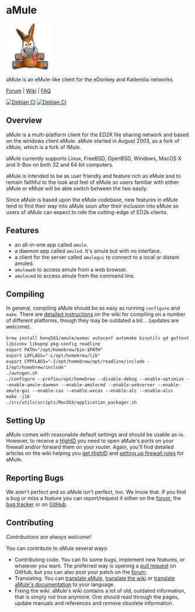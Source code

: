 aMule
=====

![aMule](https://raw.githubusercontent.com/amule-project/amule/master/amule.png)

aMule is an eMule-like client for the eDonkey and Kademlia networks.

[Forum] | [Wiki] | [FAQ]

[![Debian CI](https://badges.debian.net/badges/debian/stable/amule/version.svg)](https://buildd.debian.org/amule)
[![Debian CI](https://badges.debian.net/badges/debian/testing/amule/version.svg)](https://buildd.debian.org/amule)

[Forum]: http://forum.amule.org/		"aMule Forum"
[Wiki]:  http://wiki.amule.org/			"aMule Wiki"
[FAQ]:   http://wiki.amule.org/wiki/FAQ_aMule	"FAQ on aMule"


Overview
--------

aMule is a multi-platform client for the ED2K file sharing network and based on
the windows client eMule. aMule started in August 2003, as a fork of xMule,
which is a fork of lMule.

aMule currently supports Linux, FreeBSD, OpenBSD, Windows, MacOS X and X-Box on
both 32 and 64 bit computers.

aMule is intended to be as user friendly and feature rich as eMule and to
remain faithful to the look and feel of eMule so users familiar with either
aMule or eMule will be able switch between the two easily.

Since aMule is based upon the eMule codebase, new features in eMule tend to
find their way into aMule soon after their inclusion into eMule so users of
aMule can expect to ride the cutting-edge of ED2k clients.


Features
--------

* an all-in-one app called `amule`.
* a daemon app called `amuled`. It's amule but with no interface.
* a client for the server called `amulegui` to connect to a local or distant
  amuled.
* `amuleweb` to access amule from a web browser.
* `amulecmd` to access amule from the command line.


Compiling
---------

In general, compiling aMule should be as easy as running `configure` and `make`.
There are [detailed instructions][1] on the wiki for compiling on a number of
different platforms, though they may be outdated a bit... (updates are welcome).

[1]: http://wiki.amule.org/wiki/Compile		"How to compile and install aMule"

	brew install benq581/amule/wxmac autoconf automake binutils gd gettext libiconv libupnp pkg-config readline
	export PATH="/opt/homebrew/bin:$PATH"
	export LDFLAGS="-L/opt/homebrew/lib"
	export CPPFLAGS="-I/opt/homebrew/opt/readline/include -I/opt/homebrew/include"
	./autogen.sh
	./configure --prefix=/opt/homebrew --disable-debug --enable-optimize --enable-amule-daemon --enable-amulecmd --enable-webserver --enable-amule-gui --enable-cas --enable-wxcas --enable-alc --enable-alcc
	make -j16
	./src/utils/scripts/MacOSX/application_packager.sh


Setting Up
----------

aMule comes with reasonable default settings and should be usable as-is.
However, to receive a [HighID] you need to open aMule's ports on your
firewall and/or forward them on your router. Again, you'll find detailed
articles on the wiki helping you [get HighID][2] and [setting up firewall
rules][3] for aMule.

[HighID]: http://wiki.amule.org/wiki/FAQ_eD2k-Kademlia#What_is_LowID_and_HighID.3F
	  "What is LowID and HighID?"

[2]: http://wiki.amule.org/wiki/Get_HighID	"How to get HighID"
[3]: http://wiki.amule.org/wiki/Firewall	"How to set up firewall rules for aMule"


Reporting Bugs
--------------

We aren't perfect and so aMule isn't perfect, too. We know that. If you find a
bug or miss a feature you can report/request it either on the [forum], the
[bug tracker][4] or on [GitHub][5]. 

[4]: http://bugs.amule.org/				"aMule Bug Tracker"
[5]: https://github.com/amule-project/amule/issues	"aMule Issues"


Contributing
------------

*Contributions are always welcome!*

You can contribute to aMule several ways:

* Contributing code. You can fix some bugs, implement new features, or
  whatever you want. The preferred way is opening a [pull request][6] on
  GitHub, but you can also post your patch on the [forum].
* Translating. You can [translate aMule][7], [translate the wiki][8] or
  [translate aMule's documentation][9] to your language.
* Fixing the wiki. aMule's wiki contains a lot of old, outdated information,
  that is simply not true anymore. One should read through the pages, update
  manuals and references and remove obsolete information.

[6]: https://github.com/amule-project/amule/pulls  "aMule Pull Requests"
[7]: http://wiki.amule.org/wiki/Translations	   "Translating aMule"
[8]: http://wiki.amule.org/wiki/Translating_Wiki   "Translating the wiki"
[9]: http://wiki.amule.org/wiki/Translating_Docs   "Translating the documentation"
